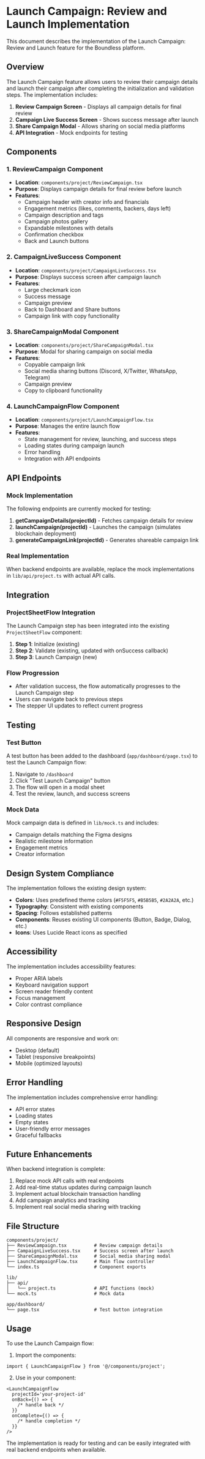 # Launch Campaign: Review and Launch Implementation

This document describes the implementation of the Launch Campaign: Review and Launch feature for the Boundless platform.

## Overview

The Launch Campaign feature allows users to review their campaign details and launch their campaign after completing the initialization and validation steps. The implementation includes:

1. **Review Campaign Screen** - Displays all campaign details for final review
2. **Campaign Live Success Screen** - Shows success message after launch
3. **Share Campaign Modal** - Allows sharing on social media platforms
4. **API Integration** - Mock endpoints for testing

## Components

### 1. ReviewCampaign Component

- **Location**: `components/project/ReviewCampaign.tsx`
- **Purpose**: Displays campaign details for final review before launch
- **Features**:
  - Campaign header with creator info and financials
  - Engagement metrics (likes, comments, backers, days left)
  - Campaign description and tags
  - Campaign photos gallery
  - Expandable milestones with details
  - Confirmation checkbox
  - Back and Launch buttons

### 2. CampaignLiveSuccess Component

- **Location**: `components/project/CampaignLiveSuccess.tsx`
- **Purpose**: Displays success screen after campaign launch
- **Features**:
  - Large checkmark icon
  - Success message
  - Campaign preview
  - Back to Dashboard and Share buttons
  - Campaign link with copy functionality

### 3. ShareCampaignModal Component

- **Location**: `components/project/ShareCampaignModal.tsx`
- **Purpose**: Modal for sharing campaign on social media
- **Features**:
  - Copyable campaign link
  - Social media sharing buttons (Discord, X/Twitter, WhatsApp, Telegram)
  - Campaign preview
  - Copy to clipboard functionality

### 4. LaunchCampaignFlow Component

- **Location**: `components/project/LaunchCampaignFlow.tsx`
- **Purpose**: Manages the entire launch flow
- **Features**:
  - State management for review, launching, and success steps
  - Loading states during campaign launch
  - Error handling
  - Integration with API endpoints

## API Endpoints

### Mock Implementation

The following endpoints are currently mocked for testing:

1. **getCampaignDetails(projectId)** - Fetches campaign details for review
2. **launchCampaign(projectId)** - Launches the campaign (simulates blockchain deployment)
3. **generateCampaignLink(projectId)** - Generates shareable campaign link

### Real Implementation

When backend endpoints are available, replace the mock implementations in `lib/api/project.ts` with actual API calls.

## Integration

### ProjectSheetFlow Integration

The Launch Campaign step has been integrated into the existing `ProjectSheetFlow` component:

1. **Step 1**: Initialize (existing)
2. **Step 2**: Validate (existing, updated with onSuccess callback)
3. **Step 3**: Launch Campaign (new)

### Flow Progression

- After validation success, the flow automatically progresses to the Launch Campaign step
- Users can navigate back to previous steps
- The stepper UI updates to reflect current progress

## Testing

### Test Button

A test button has been added to the dashboard (`app/dashboard/page.tsx`) to test the Launch Campaign flow:

1. Navigate to `/dashboard`
2. Click "Test Launch Campaign" button
3. The flow will open in a modal sheet
4. Test the review, launch, and success screens

### Mock Data

Mock campaign data is defined in `lib/mock.ts` and includes:

- Campaign details matching the Figma designs
- Realistic milestone information
- Engagement metrics
- Creator information

## Design System Compliance

The implementation follows the existing design system:

- **Colors**: Uses predefined theme colors (`#F5F5F5`, `#B5B5B5`, `#2A2A2A`, etc.)
- **Typography**: Consistent with existing components
- **Spacing**: Follows established patterns
- **Components**: Reuses existing UI components (Button, Badge, Dialog, etc.)
- **Icons**: Uses Lucide React icons as specified

## Accessibility

The implementation includes accessibility features:

- Proper ARIA labels
- Keyboard navigation support
- Screen reader friendly content
- Focus management
- Color contrast compliance

## Responsive Design

All components are responsive and work on:

- Desktop (default)
- Tablet (responsive breakpoints)
- Mobile (optimized layouts)

## Error Handling

The implementation includes comprehensive error handling:

- API error states
- Loading states
- Empty states
- User-friendly error messages
- Graceful fallbacks

## Future Enhancements

When backend integration is complete:

1. Replace mock API calls with real endpoints
2. Add real-time status updates during campaign launch
3. Implement actual blockchain transaction handling
4. Add campaign analytics and tracking
5. Implement real social media sharing with tracking

## File Structure

```
components/project/
├── ReviewCampaign.tsx          # Review campaign details
├── CampaignLiveSuccess.tsx     # Success screen after launch
├── ShareCampaignModal.tsx      # Social media sharing modal
├── LaunchCampaignFlow.tsx      # Main flow controller
└── index.ts                    # Component exports

lib/
├── api/
│   └── project.ts              # API functions (mock)
└── mock.ts                     # Mock data

app/dashboard/
└── page.tsx                    # Test button integration
```

## Usage

To use the Launch Campaign flow:

1. Import the components:

```tsx
import { LaunchCampaignFlow } from '@/components/project';
```

2. Use in your component:

```tsx
<LaunchCampaignFlow
  projectId='your-project-id'
  onBack={() => {
    /* handle back */
  }}
  onComplete={() => {
    /* handle completion */
  }}
/>
```

The implementation is ready for testing and can be easily integrated with real backend endpoints when available.

